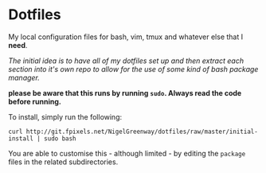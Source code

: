 # Dotfiles

My local configuration files for bash, vim, tmux and whatever else that I **need**.

_The initial idea is to have all of my dotfiles set up and then extract each section into it's own repo to allow for the use of some kind of bash package manager._

**please be aware that this runs by running `sudo`. Always read the code before running.**

To install, simply run the following:

```shell
curl http://git.fpixels.net/NigelGreenway/dotfiles/raw/master/initial-install | sudo bash
```

You are able to customise this - although limited - by editing the `package` files in the related subdirectories.
